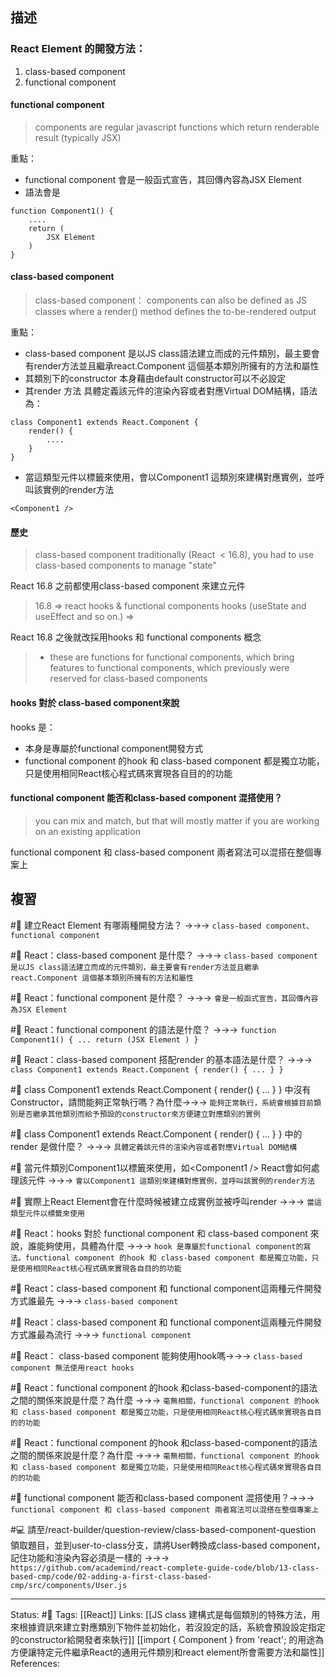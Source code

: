 ## 描述



### React Element 的開發方法：
1. class-based component 
2. functional component

#### functional component 
> components are regular javascript functions which return renderable result (typically JSX)

重點：
- functional component 會是一般函式宣告，其回傳內容為JSX Element
- 語法會是
```
function Component1() {
	....
	return (
		JSX Element
	)
}
```
#### class-based component 

> class-based component：
> components can also be defined as JS classes where a render() method defines the to-be-rendered output


重點：
- class-based component 是以JS class語法建立而成的元件類別，最主要會有render方法並且繼承react.Component 這個基本類別所擁有的方法和屬性
- 其類別下的constructor 本身藉由default constructor可以不必設定
- 其render 方法 具體定義該元件的渲染內容或者對應Virtual DOM結構，語法為：
```
class Component1 extends React.Component {
	render() {
		....
	}
}
```
- 當這類型元件以標籤來使用，會以Component1 這類別來建構對應實例，並呼叫該實例的render方法
```
<Component1 />
```


#### 歷史

> class-based component
> traditionally (React  < 16.8), you had to use class-based components to manage "state"

React 16.8 之前都使用class-based component 來建立元件
  
> 16.8 => react hooks & functional components
> hooks (useState and useEffect and so on.) =>

React 16.8 之後就改採用hooks 和 functional components 概念

> - these are functions for functional components, which bring features to functional components, which previously were reserved for class-based components




#### hooks 對於 class-based component來說
hooks 是：
- 本身是專屬於functional component開發方式
- functional component 的hook 和 class-based component 都是獨立功能，只是使用相同React核心程式碼來實現各自目的的功能




#### functional component 能否和class-based component 混搭使用？
> you can mix and match, but that will mostly matter if you are working on an existing application

   functional component 和 class-based component 兩者寫法可以混搭在整個專案上

## 複習

#🧠 建立React Element 有哪兩種開發方法？ ->->-> `class-based component、functional component`
<!--SR:!2023-02-02,75,250-->

#🧠 React：class-based component 是什麼？ ->->-> `class-based component 是以JS class語法建立而成的元件類別，最主要會有render方法並且繼承react.Component 這個基本類別所擁有的方法和屬性`
<!--SR:!2023-01-08,39,230-->

#🧠 React：functional component  是什麼？ ->->-> `會是一般函式宣告，其回傳內容為JSX Element`
<!--SR:!2023-01-26,70,250-->

#🧠 React：functional component  的語法是什麼？ ->->-> `function Component1() { ... return (JSX Element ) }`
<!--SR:!2023-01-27,65,230-->

#🧠 React：class-based component 搭配render 的基本語法是什麼？ ->->-> `class Component1 extends React.Component { render() { ... } }`
<!--SR:!2023-02-02,75,250-->


#🧠 class Component1 extends React.Component \{ render() \{ ... \} \}  中沒有Constructor，請問能夠正常執行嗎？為什麼->->-> `能夠正常執行，系統會根據目前類別是否繼承其他類別而給予預設的constructor來方便建立對應類別的實例`
<!--SR:!2023-02-02,75,250-->

#🧠 class Component1 extends React.Component \{ render() \{ ... \} \} 中的render 是做什麼？ ->->-> `具體定義該元件的渲染內容或者對應Virtual DOM結構`
<!--SR:!2023-01-24,69,250-->

#🧠 當元件類別Component1以標籤來使用，如\<Component1 \/\> React會如何處理該元件 ->->-> `會以Component1 這類別來建構對應實例，並呼叫該實例的render方法`
<!--SR:!2023-01-30,72,250-->

#🧠 實際上React Element會在什麼時候被建立成實例並被呼叫render ->->-> `當這類型元件以標籤來使用`
<!--SR:!2023-02-02,75,250-->


#🧠 React：hooks 對於 functional component 和 class-based component 來說，誰能夠使用，具體為什麼 ->->-> `hook 是專屬於functional component的寫法。functional component 的hook 和 class-based component 都是獨立功能，只是使用相同React核心程式碼來實現各自目的的功能`
<!--SR:!2023-01-23,46,249-->


#🧠 React：class-based component 和 functional component這兩種元件開發方式誰最先 ->->-> `class-based component`
<!--SR:!2023-02-01,74,250-->

#🧠  React：class-based component 和 functional component這兩種元件開發方式誰最為流行  ->->-> `functional component`
<!--SR:!2023-02-02,75,250-->


#🧠 React： class-based component 能夠使用hook嗎->->-> `class-based component 無法使用react hooks`
<!--SR:!2023-01-31,73,250-->


#🧠  React：functional component 的hook 和class-based-component的語法之間的關係來說是什麼？為什麼 ->->-> `毫無相關，functional component 的hook 和 class-based component 都是獨立功能，只是使用相同React核心程式碼來實現各自目的的功能`
<!--SR:!2023-01-22,45,249-->
<!--SR:!2022-12-21,38,249-->

#🧠  React：functional component 的hook 和class-based-component的語法之間的關係來說是什麼？為什麼 ->->-> `毫無相關，functional component 的hook 和 class-based component 都是獨立功能，只是使用相同React核心程式碼來實現各自目的的功能`
<!--SR:!2023-01-22,45,249-->



#🧠 functional component 能否和class-based component 混搭使用？->->-> `functional component 和 class-based component 兩者寫法可以混搭在整個專案上`
<!--SR:!2023-02-02,75,250-->

#💻 請至/react-builder/question-review/class-based-component-question 領取題目，並到user-to-class分支，請將User轉換成class-based component，記住功能和渲染內容必須是一樣的 ->->-> `https://github.com/academind/react-complete-guide-code/blob/13-class-based-cmp/code/02-adding-a-first-class-based-cmp/src/components/User.js`
<!--SR:!2023-03-17,97,249-->




---
Status: #🌱 
Tags:
[[React]]
Links:
[[JS class 建構式是每個類別的特殊方法，用來根據資訊來建立對應類別下物件並初始化，若沒設定的話，系統會預設設定指定的constructor給開發者來執行]]
[[import { Component } from 'react'; 的用途為方便讓特定元件繼承React的通用元件類別和react element所會需要方法和屬性]]
References:

